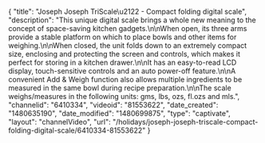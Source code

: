 {
    "title": "Joseph Joseph TriScale\u2122 - Compact folding digital scale",
    "description": "This unique digital scale brings a whole new meaning to the concept of space-saving kitchen gadgets.\n\nWhen open, its three arms provide a stable platform on which to place bowls and other items for weighing.\n\nWhen closed, the unit folds down to an extremely compact size, enclosing and protecting the screen and controls, which makes it perfect for storing in a kitchen drawer.\n\nIt has an easy-to-read LCD display, touch-sensitive controls and an auto power-off feature.\n\nA convenient Add & Weigh function also allows multiple ingredients to be measured in the same bowl during recipe preparation.\n\nThe scale weighs\/measures in the following units: gms, lbs, ozs, fl.ozs and mls.",
    "channelid": "6410334",
    "videoid": "81553622",
    "date_created": "1480635190",
    "date_modified": "1480699875",
    "type": "captivate",
    "layout": "channelVideo",
    "url": "\/holidays\/joseph-joseph-triscale-compact-folding-digital-scale\/6410334-81553622"
}